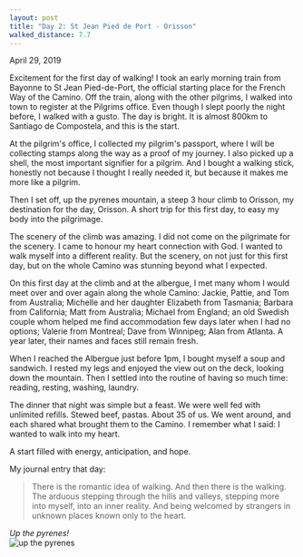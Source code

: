 ```yaml
---
layout: post
title: "Day 2: St Jean Pied de Port - Orisson"
walked_distance: 7.7
---
```

April 29, 2019

Excitement for the first day of walking! I took an early morning train from Bayonne to St Jean Pied-de-Port, the official starting place for the French Way of the Camino. Off the train, along with the other pilgrims, I walked into town to register at the  Pilgrims office. Even though I slept poorly the night before, I walked with a gusto. The day is bright. It is almost 800km to Santiago de Compostela, and this is the start.

At the pilgrim's office, I collected my pilgrim's passport, where I will be collecting stamps along the way as a proof of my journey. I also picked up a shell, the most important signifier for a pilgrim. And I bought a walking stick, honestly not because I thought I really needed it, but because it makes me more like a pilgrim.

Then I set off, up the pyrenes mountain, a steep 3 hour climb to Orisson, my destination for the day, Orisson. A short trip for this first day, to easy my body into the pilgrimage.

The scenery of the climb was amazing. I did not come on the pilgrimate for the scenery. I came to honour my heart connection with God. I wanted to walk myself into a different reality. But the scenery, on not just for this first day, but on the whole Camino was stunning beyond what I expected. 

On this first day at the climb and at the albergue, I met many whom I would meet over and over again along the whole Camino: Jackie, Pattie, and Tom from Australia; Michelle and her daughter Elizabeth from Tasmania; Barbara from California; Matt from Australia; Michael from England; an old Swedish couple whom helped me find accommodation few days later when I had no options; Valerie from Montreal; Dave from Winnipeg; Alan from Atlanta. A year later, their names and faces still remain fresh.  

When I reached the Albergue just before 1pm, I bought myself a soup and sandwich. I rested my legs and enjoyed the view out on the deck, looking down the mountain. Then I settled into the routine of having so much time: reading, resting, washing, laundry. 

The dinner that night was simple but a feast. We were well fed with unlimited refills. Stewed beef, pastas. About 35 of us. We went around, and each shared what brought them to the Camino. I remember what I said: I wanted to walk into my heart.

A start filled with energy, anticipation, and hope. 

My journal entry that day:
> There is the romantic idea of walking. And then there is the walking. The arduous stepping through the hills and valleys, stepping more into myself, into an inner reality. And being welcomed by strangers in unknown places known only to the heart.

*Up the pyrenes!*  
![up the pyrenes](https://lh3.googleusercontent.com/w1BiC5cj3t3FPCEebta2d6u6V3u3QG206RHx6dkW-pk7Zj0ZPPUxHdOHlQ2Z02mAgqO71njwk3a4nZyVyk20mLfwWnLreIboZiw7Hrj5N8VQjRgrExz0bheoWGw4VhCW2gxR65e-Q0_ah3fA76v4eSjDGm87VwiwQ9q84ZOO4p5o0Sm96pcb80qmXOAgCyHWvQorDjle_g0LJS_pdMZ1ZTMFjfCv-RA54DXZCqRAn7zzjXfGWfPVpGGuHVWEs1fRANzX3ID0XbHdxE3nUei0sbtcLU6wXmhxxc_Sl0C_DKmzS9qUWm7GMbf7eHZGLABjqhmYkq3Fk-4Oz_h3cO2IhGEJt0o0Ot1o1Vm8RE1F5z8CvBNJfsHvE7cJu_IaI9XD1Cf9bCrCWRS3ZkzB17xCMCXGLFEkwKP0ysCsuG4ZMicBkgSbdSYDBD0GbNaxBeWvhFrxy3_KnPc2V2WzKFrcqXWnzAqr_Dcawl4d1RC5lEp0BC3lghi2skuQQrmXOXFxSg4pzDaavjS4K1sobEp4SwPwqLZdVrG0FHSmnJIVP2_jHTlnxZiHNyhBzJ6yIkfkW5Csu30Z82SfZPfoua7OfJ-rSfGqeS-xFbjeXtkWpSGsItdVhvf8Tweeu6QJq9wJFQqCYwfzJAh4mK3ZJlVgCA7f9gEf4DvthTVy05FdzPOFqivGXvP0ivi5CtdaZ919Bu7cyuX8H5sEtYt9pbSFkjyF6GZOg-RJkMxDWiFCvi_o8ErSmf3SbiE=w1840-h1036-no)